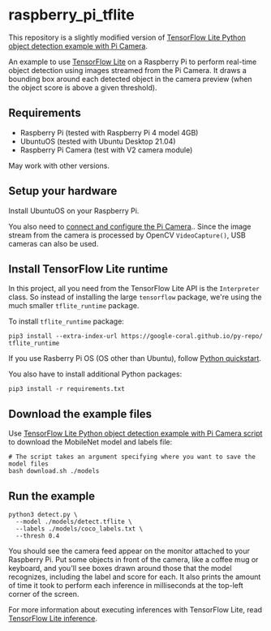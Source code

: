 # raspberry_pi_tflite

This repository is a slightly modified version of
[TensorFlow Lite Python object detection example with Pi Camera](https://github.com/tensorflow/examples/tree/master/lite/examples/object_detection/raspberry_pi).

An example to use [TensorFlow Lite](https://tensorflow.org/lite)
on a Raspberry Pi to perform real-time object detection using images
streamed from the Pi Camera. It draws a bounding box around each detected
object in the camera preview (when the object score is above a given threshold).

## Requirements

- Raspberry Pi (tested with Raspberry Pi 4 model 4GB)
- UbuntuOS (tested with Ubuntu Desktop 21.04)
- Raspberry Pi Camera (test with V2 camera module)

May work with other versions.

## Setup your hardware

Install UbuntuOS on your Raspberry Pi.

You also need to [connect and configure the Pi Camera](
https://www.raspberrypi.org/documentation/configuration/camera.md)..
Since the image stream from the camera is processed by OpenCV `VideoCapture()`,
USB cameras can also be used.

## Install TensorFlow Lite runtime

In this project, all you need from the TensorFlow Lite API is the `Interpreter`
class. So instead of installing the large `tensorflow` package, we're using the
much smaller `tflite_runtime` package.

To install `tflite_runtime` package:

```
pip3 install --extra-index-url https://google-coral.github.io/py-repo/ tflite_runtime
```

If you use Rasberry Pi OS (OS other than Ubuntu), follow
[Python quickstart](https://www.tensorflow.org/lite/guide/python#install_tensorflow_lite_for_python).

You also have to install additional Python packages:

```
pip3 install -r requirements.txt
```

## Download the example files

Use [TensorFlow Lite Python object detection example with Pi Camera script](https://github.com/tensorflow/examples/blob/master/lite/examples/object_detection/raspberry_pi/download.sh)
to download the MobileNet model and labels file:

```
# The script takes an argument specifying where you want to save the model files
bash download.sh ./models
```

## Run the example

```
python3 detect.py \
  --model ./models/detect.tflite \
  --labels ./models/coco_labels.txt \
  --thresh 0.4
```

You should see the camera feed appear on the monitor attached to your Raspberry
Pi. Put some objects in front of the camera, like a coffee mug or keyboard, and
you'll see boxes drawn around those that the model recognizes, including the
label and score for each. It also prints the amount of time it took
to perform each inference in milliseconds at the top-left corner of the screen.

For more information about executing inferences with TensorFlow Lite, read
[TensorFlow Lite inference](https://www.tensorflow.org/lite/guide/inference).
